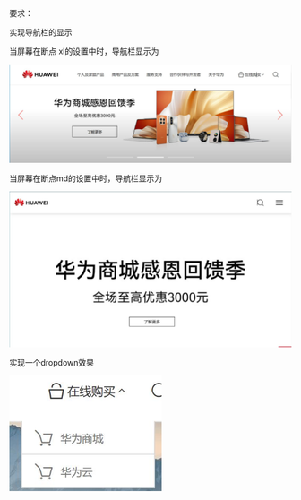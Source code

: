 要求：

实现导航栏的显示

当屏幕在断点 xl的设置中时，导航栏显示为

<img title="" src="./sample1.jpg" alt="">

当屏幕在断点md的设置中时，导航栏显示为

<img title="" src="./sample2.jpg" alt="">

实现一个dropdown效果

<img title="" src="./simple3.jpg" alt="" width="272">
